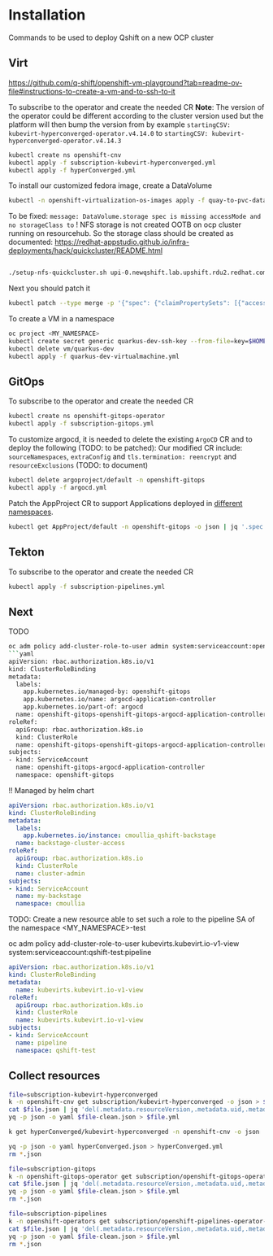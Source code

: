 # Installation

Commands to be used to deploy Qshift on a new OCP cluster

## Virt

https://github.com/q-shift/openshift-vm-playground?tab=readme-ov-file#instructions-to-create-a-vm-and-to-ssh-to-it

To subscribe to the operator and create the needed CR
**Note**: The version of the operator could be different according to the cluster version used but the platform will then bump the version from by example `startingCSV: kubevirt-hyperconverged-operator.v4.14.0` to `startingCSV: kubevirt-hyperconverged-operator.v4.14.3`

```bash
kubectl create ns openshift-cnv
kubectl apply -f subscription-kubevirt-hyperconverged.yml
kubectl apply -f hyperConverged.yml
```

To install our customized fedora image, create a DataVolume
```bash
kubectl -n openshift-virtualization-os-images apply -f quay-to-pvc-datavolume.yml
```

To be fixed: `message: DataVolume.storage spec is missing accessMode and no storageClass to`
! NFS storage is not created OOTB on ocp cluster running on resourcehub. So the storage class should be created as
documented: https://redhat-appstudio.github.io/infra-deployments/hack/quickcluster/README.html
```bash

./setup-nfs-quickcluster.sh upi-0.newqshift.lab.upshift.rdu2.redhat.com
```

Next you should patch it
```bash
kubectl patch --type merge -p '{"spec": {"claimPropertySets": [{"accessModes": ["ReadWriteOnce"]}]}}' StorageProfile managed-nfs-storage
```

To create a VM in a namespace
```bash
oc project <MY_NAMESPACE>
kubectl create secret generic quarkus-dev-ssh-key --from-file=key=$HOME/.ssh/id_rsa.pub
kubectl delete vm/quarkus-dev
kubectl apply -f quarkus-dev-virtualmachine.yml
```

## GitOps

To subscribe to the operator and create the needed CR

```bash
kubectl create ns openshift-gitops-operator
kubectl apply -f subscription-gitops.yml
```
To customize argocd, it is needed to delete the existing `ArgoCD` CR and to deploy the following (TODO: to be patched):
Our modified CR include: `sourceNamespaces`, `extraConfig` and `tls.termination: reencrypt` and `resourceExclusions` (TODO: to document)
```bash
kubectl delete argoproject/default -n openshift-gitops
kubectl apply -f argocd.yml
```

Patch the AppProject CR to support Applications deployed in [different namespaces](https://github.com/q-shift/backstage-playground/issues/39#issuecomment-1938403564).
```bash
kubectl get AppProject/default -n openshift-gitops -o json | jq '.spec.sourceNamespaces += ["*"]' | kubectl apply -f -
```
## Tekton

To subscribe to the operator and create the needed CR

```bash
kubectl apply -f subscription-pipelines.yml
```

## Next

TODO

```bash
oc adm policy add-cluster-role-to-user admin system:serviceaccount:openshift-gitops:openshift-gitops-argocd-application-controller
```yaml
apiVersion: rbac.authorization.k8s.io/v1
kind: ClusterRoleBinding
metadata:
  labels:
    app.kubernetes.io/managed-by: openshift-gitops
    app.kubernetes.io/name: argocd-application-controller
    app.kubernetes.io/part-of: argocd
  name: openshift-gitops-openshift-gitops-argocd-application-controller
roleRef:
  apiGroup: rbac.authorization.k8s.io
  kind: ClusterRole
  name: openshift-gitops-openshift-gitops-argocd-application-controller
subjects:
- kind: ServiceAccount
  name: openshift-gitops-argocd-application-controller
  namespace: openshift-gitops
```

!! Managed by helm chart

```yaml
apiVersion: rbac.authorization.k8s.io/v1
kind: ClusterRoleBinding
metadata:
  labels:
    app.kubernetes.io/instance: cmoullia_qshift-backstage
  name: backstage-cluster-access
roleRef:
  apiGroup: rbac.authorization.k8s.io
  kind: ClusterRole
  name: cluster-admin
subjects:
- kind: ServiceAccount
  name: my-backstage
  namespace: cmoullia
```

TODO: Create a new resource able to set such a role to the pipeline SA of the namespace <MY_NAMESPACE>-test

oc adm policy add-cluster-role-to-user kubevirts.kubevirt.io-v1-view system:serviceaccount:qshift-test:pipeline
```yaml
apiVersion: rbac.authorization.k8s.io/v1
kind: ClusterRoleBinding
metadata:
  name: kubevirts.kubevirt.io-v1-view
roleRef:
  apiGroup: rbac.authorization.k8s.io
  kind: ClusterRole
  name: kubevirts.kubevirt.io-v1-view
subjects:
- kind: ServiceAccount
  name: pipeline
  namespace: qshift-test
```

## Collect resources

```bash
file=subscription-kubevirt-hyperconverged
k -n openshift-cnv get subscription/kubevirt-hyperconverged -o json > $file.json
cat $file.json | jq 'del(.metadata.resourceVersion,.metadata.uid,.metadata.selfLink,.metadata.creationTimestamp,.metadata.annotations,.metadata.generation,.metadata.ownerReferences,.status)' > $file-clean.json
yq -p json -o yaml $file-clean.json > $file.yml

k get hyperConverged/kubevirt-hyperconverged -n openshift-cnv -o json | jq 'del(.metadata.resourceVersion,.metadata.uid,.metadata.selfLink,.metadata.creationTimestamp,.metadata.annotations,.metadata.generation,.metadata.ownerReferences,.status)' > hyperConverged.json

yq -p json -o yaml hyperConverged.json > hyperConverged.yml
rm *.json

file=subscription-gitops
k -n openshift-gitops-operator get subscription/openshift-gitops-operator -o json > $file.json
cat $file.json | jq 'del(.metadata.resourceVersion,.metadata.uid,.metadata.selfLink,.metadata.creationTimestamp,.metadata.annotations,.metadata.generation,.metadata.ownerReferences,.status)' > $file-clean.json
yq -p json -o yaml $file-clean.json > $file.yml
rm *.json

file=subscription-pipelines
k -n openshift-operators get subscription/openshift-pipelines-operator-rh -o json > $file.json
cat $file.json | jq 'del(.metadata.resourceVersion,.metadata.uid,.metadata.selfLink,.metadata.creationTimestamp,.metadata.annotations,.metadata.generation,.metadata.ownerReferences,.status)' > $file-clean.json
yq -p json -o yaml $file-clean.json > $file.yml
rm *.json
```